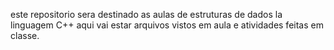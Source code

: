este repositorio sera destinado as aulas de estruturas de dados la linguagem C++
aqui vai estar arquivos vistos em aula e atividades feitas em classe.
